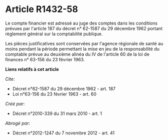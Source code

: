 # Article R1432-58

Le compte financier est adressé au juge des comptes dans les conditions prévues par l'article 187 du décret n° 62-1587 du 29
décembre 1962 portant règlement général sur la comptabilité publique. 

Les pièces justificatives sont conservées par l'agence régionale de santé au moins pendant la période permettant la mise en
jeu de la responsabilité du comptable prévue au deuxième alinéa du IV de l'article 60 de la loi de finances n° 63-156 du 23
février 1963.

**Liens relatifs à cet article**

_Cite_:

  - Décret n°62-1587 du 29 décembre 1962 - art. 187
  - Loi n°63-156 du 23 février 1963 - art. 60

_Créé par_:

  - Décret n°2010-339 du 31 mars 2010 - art. 1

_Abrogé par_:

  - Décret n°2012-1247 du 7 novembre 2012 - art. 41
